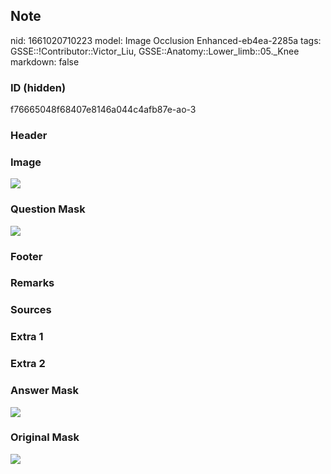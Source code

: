 ## Note
nid: 1661020710223
model: Image Occlusion Enhanced-eb4ea-2285a
tags: GSSE::!Contributor::Victor_Liu, GSSE::Anatomy::Lower_limb::05._Knee
markdown: false

### ID (hidden)
f76665048f68407e8146a044c4afb87e-ao-3

### Header


### Image
<img src="tmpttzcuyxr.png">

### Question Mask
<img src="f76665048f68407e8146a044c4afb87e-ao-3-Q.svg">

### Footer


### Remarks


### Sources


### Extra 1


### Extra 2


### Answer Mask
<img src="f76665048f68407e8146a044c4afb87e-ao-3-A.svg">

### Original Mask
<img src="f76665048f68407e8146a044c4afb87e-ao-O.svg">
